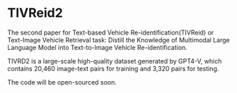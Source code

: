 # TIVReid2
The second paper for Text-based Vehicle Re-identification(TIVReid) or Text-Image Vehicle Retrieval task:
Distill the Knowledge of Multimodal Large Language Model into Text-to-Image Vehicle Re-identification.

TIVRD2 is a large-scale high-quality dataset generated by GPT4-V, which contains 20,460 image-text pairs for training and 3,320 pairs for testing.

The code will be open-sourced soon.
